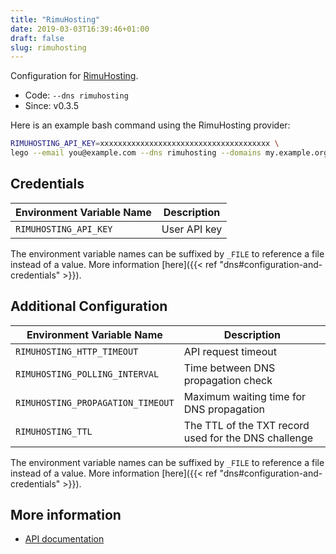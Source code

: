 ```yaml
---
title: "RimuHosting"
date: 2019-03-03T16:39:46+01:00
draft: false
slug: rimuhosting
---
```


<!-- THIS DOCUMENTATION IS AUTO-GENERATED. PLEASE DO NOT EDIT. -->
<!-- providers/dns/rimuhosting/rimuhosting.toml -->
<!-- THIS DOCUMENTATION IS AUTO-GENERATED. PLEASE DO NOT EDIT. -->


Configuration for [RimuHosting](https://rimuhosting.com).


<!--more-->

- Code: `--dns rimuhosting`
- Since: v0.3.5


Here is an example bash command using the RimuHosting provider:

```bash
RIMUHOSTING_API_KEY=xxxxxxxxxxxxxxxxxxxxxxxxxxxxxxxxxxxxxx \
lego --email you@example.com --dns rimuhosting --domains my.example.org run
```




## Credentials

| Environment Variable Name | Description |
|-----------------------|-------------|
| `RIMUHOSTING_API_KEY` | User API key |

The environment variable names can be suffixed by `_FILE` to reference a file instead of a value.
More information [here]({{< ref "dns#configuration-and-credentials" >}}).


## Additional Configuration

| Environment Variable Name | Description |
|--------------------------------|-------------|
| `RIMUHOSTING_HTTP_TIMEOUT` | API request timeout |
| `RIMUHOSTING_POLLING_INTERVAL` | Time between DNS propagation check |
| `RIMUHOSTING_PROPAGATION_TIMEOUT` | Maximum waiting time for DNS propagation |
| `RIMUHOSTING_TTL` | The TTL of the TXT record used for the DNS challenge |

The environment variable names can be suffixed by `_FILE` to reference a file instead of a value.
More information [here]({{< ref "dns#configuration-and-credentials" >}}).




## More information

- [API documentation](https://rimuhosting.com/dns/dyndns.jsp)

<!-- THIS DOCUMENTATION IS AUTO-GENERATED. PLEASE DO NOT EDIT. -->
<!-- providers/dns/rimuhosting/rimuhosting.toml -->
<!-- THIS DOCUMENTATION IS AUTO-GENERATED. PLEASE DO NOT EDIT. -->
